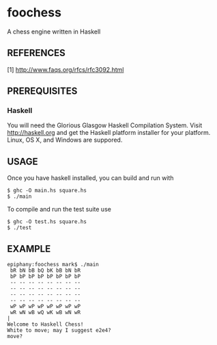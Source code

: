 # foochess
A chess engine written in Haskell

## REFERENCES
[1]  http://www.faqs.org/rfcs/rfc3092.html


## PREREQUISITES

### Haskell

You will need the Glorious Glasgow Haskell Compilation System.
Visit http://haskell.org and get the Haskell platform installer
for your platform.  Linux, OS X, and Windows are suppored.

## USAGE

Once you have haskell installed, you can build and run with
```
$ ghc -O main.hs square.hs
$ ./main
```
To compile and run the test suite use
```
$ ghc -O test.hs square.hs
$ ./test
```
## EXAMPLE
```
epiphany:foochess mark$ ./main
 bR bN bB bQ bK bB bN bR
 bP bP bP bP bP bP bP bP
 -- -- -- -- -- -- -- --
 -- -- -- -- -- -- -- --
 -- -- -- -- -- -- -- --
 -- -- -- -- -- -- -- --
 wP wP wP wP wP wP wP wP
 wR wN wB wQ wK wB wN wR
|
Welcome to Haskell Chess!
White to move; may I suggest e2e4?
move?
```







